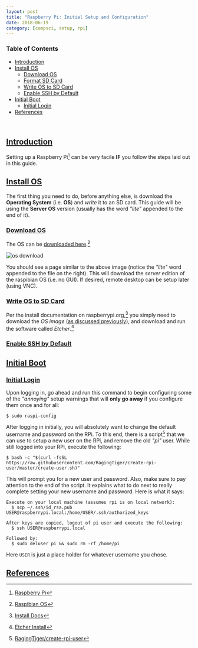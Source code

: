 ```yaml
---
layout: post
title: "Raspberry Pi: Initial Setup and Configuration"
date: 2018-06-19
category: [compsci, setup, rpi]
---
```

### <a name="toc"></a> Table of Contents
* [Introduction](#intro)
* [Install OS](#rpios)
  * [Download OS](#downloados)
  * [Format SD Card](#sdcard)
  * [Write OS to SD Card](#writeos)
  * [Enable SSH by Default](#enablessh)
* [Initial Boot](#bootrpi)
  * [Initial Login](#initlogin)
* [References](#references)

<br>

## <a name="intro"></a> [Introduction](#toc)
Setting up a Raspberry Pi[^fn1] can be very facile **IF** you follow the steps laid
out in this guide.

## <a name="rpios"></a> [Install OS](#toc)
The first thing you need to do, before anything else, is download the
**Operating System** (i.e. **OS**) and *write* it to an SD card. This guide
will be using the **Server OS** version (usually has the word *"lite"* appended
to the end of it).

### <a name="downloados"></a> [Download OS](#toc)
The OS can be
[downloaded here](https://www.raspberrypi.org/downloads/raspbian/).[^fn2]

![os download]({{site.baseurl}}/assets/img/rpi_setup/rpi_os_download1.png)

You should see a page similar to the above image (notice the *"lite"* word
appended to the file on the right). This will download the *server* edition of
the raspibian OS (i.e. no GUI). If desired, remote desktop can be setup later
(using VNC).

### <a name="writeos"></a> [Write OS to SD Card](#toc)
Per the install documentation on raspberrypi.org,[^fn3] you simply need to
download the _OS image_ ([as discussed previously](#downloados)), and download
and run the software called *Etcher*.[^fn4]

### <a name="enablessh"></a> [Enable SSH by Default](#toc)

## <a name="bootrpi"></a> [Initial Boot](#toc)

### <a name="initlog"></a> [Initial Login](#toc)
Upon logging in, go ahead and run this command to begin configuring some of the
*"annoying"* setup warnings that will **only go away** if you configure them
once and for all:
```
$ sudo raspi-config
```

After logging in initially, you will absolutely want to change the default
username and password on the RPi. To this end, there is a script[^fn5] that we can
use to setup a new user on the RPi, and remove the old *"pi"* user. While still
logged into your RPi, execute the following:
```
$ bash -c "$(curl -fsSL https://raw.githubusercontent.com/RagingTiger/create-rpi-user/master/create-user.sh)"
```

This will prompt you for a new user and password. Also, make sure to pay
attention to the end of the script. It explains what to do next to really
complete setting your new username and password. Here is what it says:
```
Execute on your local machine (assumes rpi is on local network):
  $ scp ~/.ssh/id_rsa.pub USER@raspberrypi.local:/home/USER/.ssh/authorized_keys

After keys are copied, logout of pi user and execute the following:
  $ ssh USER@raspberrypi.local

Followed by:
  $ sudo deluser pi && sudo rm -rf /home/pi
```

Here `USER` is just a place holder for whatever username you chose.

## <a name="references"></a> [References](#toc)
[^fn1]: [Raspberry Pi](https://www.raspberrypi.org/)
[^fn2]: [Raspibian OS](https://www.raspberrypi.org/downloads/raspbian/)
[^fn3]: [Install Docs](https://www.raspberrypi.org/documentation/installation/installing-images/)
[^fn4]: [Etcher Install](https://etcher.io/)
[^fn5]: [RagingTiger/create-rpi-user](https://github.com/RagingTiger/create-rpi-user)
